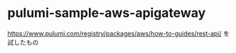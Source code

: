 # pulumi-sample-aws-apigateway

https://www.pulumi.com/registry/packages/aws/how-to-guides/rest-api/ を試したもの
